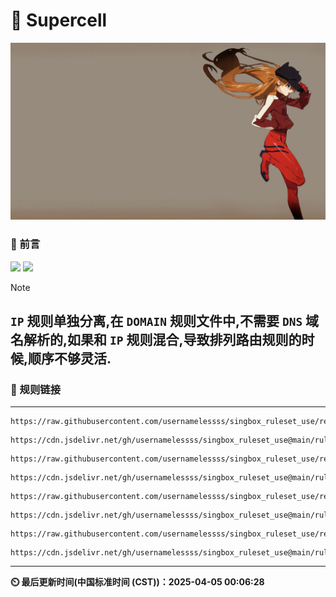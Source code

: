 
# 🧸 Supercell
![](https://raw.githubusercontent.com/usernamelessss/picture-bed/main/images/202504042256831.jpg)
### 📣 前言
![](https://shields.io/badge/-移除重复规则-ff69b4) ![](https://shields.io/badge/-IP&nbsp;规则单独存放不与&nbsp;DOMAIN&nbsp;等混合-green)
> [!NOTE]
**`IP` 规则单独分离,在 `DOMAIN` 规则文件中,不需要 `DNS` 域名解析的,如果和 `IP` 规则混合,导致排列路由规则的时候,顺序不够灵活.**
---

###  🔗 规则链接
---

```url
https://raw.githubusercontent.com/usernamelessss/singbox_ruleset_use/refs/heads/main/rule/Supercell/Supercell_IP.json
```

```url
https://cdn.jsdelivr.net/gh/usernamelessss/singbox_ruleset_use@main/rule/Supercell/Supercell_IP.json
```

```url
https://raw.githubusercontent.com/usernamelessss/singbox_ruleset_use/refs/heads/main/rule/Supercell/Supercell_IP.srs
```

```url
https://cdn.jsdelivr.net/gh/usernamelessss/singbox_ruleset_use@main/rule/Supercell/Supercell_IP.srs
```

```url
https://raw.githubusercontent.com/usernamelessss/singbox_ruleset_use/refs/heads/main/rule/Supercell/Supercell_No_IP.json
```

```url
https://cdn.jsdelivr.net/gh/usernamelessss/singbox_ruleset_use@main/rule/Supercell/Supercell_No_IP.json
```

```url
https://raw.githubusercontent.com/usernamelessss/singbox_ruleset_use/refs/heads/main/rule/Supercell/Supercell_No_IP.srs
```

```url
https://cdn.jsdelivr.net/gh/usernamelessss/singbox_ruleset_use@main/rule/Supercell/Supercell_No_IP.srs
```

---
**⏲️ 最后更新时间(中国标准时间 (CST))：2025-04-05 00:06:28**